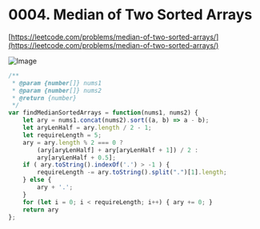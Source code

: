 # 0004. Median of Two Sorted Arrays

[https://leetcode.com/problems/median-of-two-sorted-arrays/](https://leetcode.com/problems/median-of-two-sorted-arrays/)

![Image](https://i.imgur.com/20I3tTP.png)

```javascript
/**
 * @param {number[]} nums1
 * @param {number[]} nums2
 * @return {number}
 */
var findMedianSortedArrays = function(nums1, nums2) {
    let ary = nums1.concat(nums2).sort((a, b) => a - b);
    let aryLenHalf = ary.length / 2 - 1;
    let requireLength = 5;
    ary = ary.length % 2 === 0 ? 
        (ary[aryLenHalf] + ary[aryLenHalf + 1]) / 2 :
        ary[aryLenHalf + 0.5];
    if ( ary.toString().indexOf('.') > -1 ) {
        requireLength -= ary.toString().split(".")[1].length;
    } else {
        ary + '.';
    }
    for (let i = 0; i < requireLength; i++) { ary += 0; }
    return ary
};
```